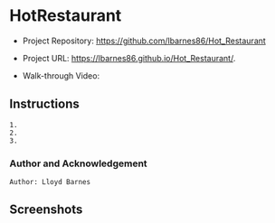# HotRestaurant

- Project Repository: https://github.com/lbarnes86/Hot_Restaurant

- Project URL: https://lbarnes86.github.io/Hot_Restaurant/.

- Walk-through Video: 

## Instructions
```
1. 
2. 
3. 
```


### Author and Acknowledgement

```
Author: Lloyd Barnes

```

## Screenshots











